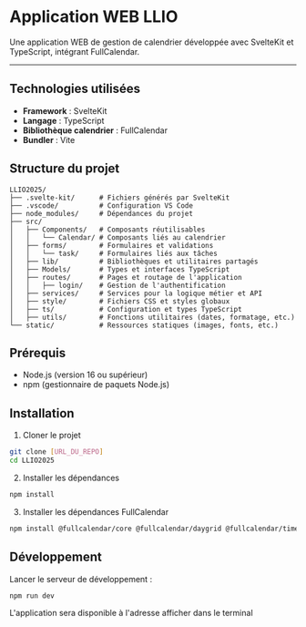 # Application WEB LLIO

Une application WEB de gestion de calendrier développée avec SvelteKit et TypeScript, intégrant FullCalendar.

---

## Technologies utilisées
- **Framework** : SvelteKit
- **Langage** : TypeScript
- **Bibliothèque calendrier** : FullCalendar
- **Bundler** : Vite

## Structure du projet

```plaintext
LLIO2025/
├── .svelte-kit/      # Fichiers générés par SvelteKit
├── .vscode/          # Configuration VS Code
├── node_modules/     # Dépendances du projet
├── src/
│   ├── Components/   # Composants réutilisables
│   │   └── Calendar/ # Composants liés au calendrier
│   ├── forms/        # Formulaires et validations
│   │   └── task/     # Formulaires liés aux tâches
│   ├── lib/          # Bibliothèques et utilitaires partagés
│   ├── Models/       # Types et interfaces TypeScript
│   ├── routes/       # Pages et routage de l'application
│   │   ├── login/    # Gestion de l'authentification
│   ├── services/     # Services pour la logique métier et API
│   ├── style/        # Fichiers CSS et styles globaux
│   ├── ts/           # Configuration et types TypeScript
│   ├── utils/        # Fonctions utilitaires (dates, formatage, etc.)
└── static/           # Ressources statiques (images, fonts, etc.)
```

## Prérequis
- Node.js (version 16 ou supérieur)
- npm (gestionnaire de paquets Node.js)

## Installation
1. Cloner le projet
```bash
git clone [URL_DU_REPO]
cd LLIO2025
```
2. Installer les dépendances
```bash
npm install
```
3. Installer les dépendances FullCalendar
```bash
npm install @fullcalendar/core @fullcalendar/daygrid @fullcalendar/timegrid @fullcalendar/interaction
```

## Développement
Lancer le serveur de développement :
```bash
npm run dev
```
L'application sera disponible à l'adresse afficher dans le terminal


